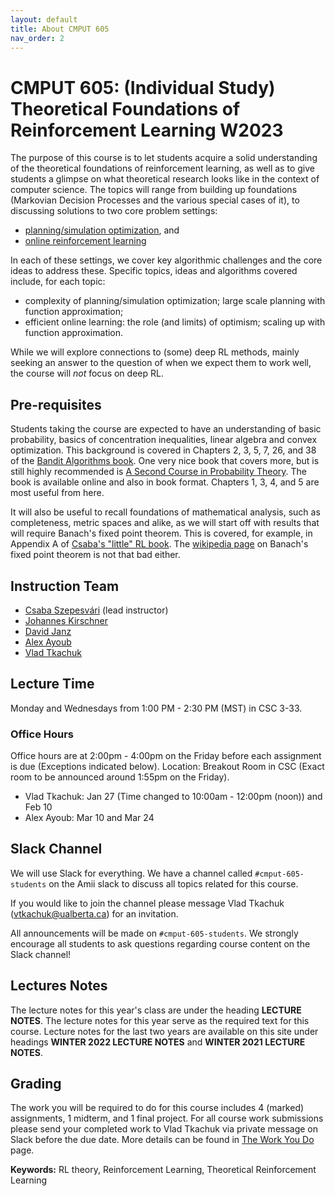 ```yaml
---
layout: default
title: About CMPUT 605
nav_order: 2
---
```


# CMPUT 605: (Individual Study) Theoretical Foundations of Reinforcement Learning W2023

The purpose of this course is to let students acquire a solid understanding of the theoretical foundations of reinforcement learning, as well as to give students a glimpse on what theoretical research looks like in the context of computer science.
The topics will range from building up foundations (Markovian Decision Processes and the various special cases of it), to discussing solutions to two core problem settings:

- [planning/simulation optimization](/lecture-notes/planning-in-mdps), and
- [online reinforcement learning](/lecture-notes/online-rl)

In each of these settings, we cover key algorithmic challenges and the core ideas to address these. Specific topics, ideas and algorithms covered include, for each topic:

- complexity of planning/simulation optimization; large scale planning with function approximation;
- efficient online learning: the role (and limits) of optimism; scaling up with function approximation.

While we will explore connections to (some) deep RL methods, mainly seeking an answer to the question of when we expect them to work well, the course will *not* focus on deep RL.

## Pre-requisites
Students taking the course are expected to have an understanding of basic probability, basics of concentration inequalities, linear algebra and convex optimization. This background is covered in Chapters 2, 3, 5, 7, 26, and 38 of the [Bandit Algorithms book](https://tor-lattimore.com/downloads/book/book.pdf). One very nice book that covers more, but is still highly recommended is [A Second Course in Probability Theory](http://people.bu.edu/pekoz/A_Second_Course_in_Probability-Ross-Pekoz.pdf). The book is available online and also in book format. Chapters 1, 3, 4, and 5 are most useful from here.

It will also be useful to recall foundations of mathematical analysis, such as completeness, metric spaces and alike, as we will start off with results that will require Banach's fixed point theorem. This is covered, for example, in Appendix A of [Csaba's "little" RL book](https://sites.ualberta.ca/~szepesva/papers/RLAlgsInMDPs.pdf). The [wikipedia page](https://en.wikipedia.org/wiki/Banach_fixed-point_theorem) on Banach's fixed point theorem is not that bad either.

## Instruction Team
- [Csaba Szepesv&aacute;ri](https://sites.ualberta.ca/~szepesva)  (lead instructor)
- [Johannes Kirschner](https://johannes-kirschner.de/)
- [David Janz](http://djanz.org/research/)
- [Alex Ayoub](mailto:aayoub@ualberta.ca)
- [Vlad Tkachuk](mailto:vtkachuk@ualberta.ca)

## Lecture Time
Monday and Wednesdays from 1:00 PM - 2:30 PM (MST) in CSC 3-33.

### Office Hours
Office hours are at 2:00pm - 4:00pm on the Friday before each assignment is due (Exceptions indicated below). 
Location: Breakout Room in CSC (Exact room to be announced around 1:55pm on the Friday).

- Vlad Tkachuk: Jan 27 (Time changed to 10:00am - 12:00pm (noon)) and Feb 10
- Alex Ayoub: Mar 10 and Mar 24

<!-- ## Grading

The students will be graded on four problem sheets (with one warm-up sheet), worth 10% of the grade each, and a midterm worth 20%. The problem sheets and mid-term ought to take around 12 hours each to complete to a good standard. The remaining 40% of the grade will be awarded based on the quality of the final project. The students will likely need to spend at least 10 hours each week reading, thinking and writing in order to produce a good project.

## Weights and Deadlines

| Component  | Weight | Deadline |
|:-------------| :--------| :-------------------------|
| Assignment 1 | 10%    | January 29, 2023 11:55pm |
| Assignment 2 | 10%    | February 12, 2023 11:55pm |
| Midterm      | 20%    | February 26, 2023 11:55pm |
| Project (Proposal) | 10% | March 5, 2023 11:55pm |
| Assignment 3 | 10%    | March 12, 2023 11:55pm |
| Assignment 4 | 10%    | March 26, 2023 11:55pm |
| Project (Presentation) | 10% | April 11 and 12, 2023 (in class)|
| Project (Report) | 20% | April 18, 2023 11:55pm |
 -->



<!-- ## eClass
We will use eclass for assignment submissions. The link to join eClass can be found [here](https://eclass.srv.ualberta.ca/course/view.php?id=76687).
We will not use eClass for announcements and discussions. For these we will use Slack. -->

## Slack Channel
We will use Slack for everything.
We have a channel called `#cmput-605-students` on the Amii slack to discuss all topics related for this course. 
<!-- This channel is open to anyone who is on Amii slack. -->
If you would like to join the channel please message Vlad Tkachuk (vtkachuk@ualberta.ca) for an invitation.
<!-- For discussions related to marking, assignment schedule, etc. we have a second channel `#cmput653-private-discussion-w2022`, which is by invitation only. -->
<!-- The TAs will add anyone who is taking the course for credit to these slack channels. -->
All announcements will be made on `#cmput-605-students`.
We strongly encourage all students to ask questions regarding course content on the Slack channel!

<!-- ## Google Meet Information
The google meet information will be posted on the slack channel and on eClass.
This is relevant up to the point when teaching becomes in-person. -->

<!-- ## Grading Policies
Can be found on [eClass](https://eclass.srv.ualberta.ca/course/view.php?id=76687). -->

## Lectures Notes
The lecture notes for this year's class are under the heading **LECTURE NOTES**.
The lecture notes for this year serve as the required text for this course.
Lecture notes for the last two years are available on this site under headings **WINTER 2022 LECTURE NOTES** and **WINTER 2021 LECTURE NOTES**. 

## Grading
The work you will be required to do for this course includes 4 (marked) assignments, 1 midterm, and 1 final project.
For all course work submissions please send your completed work to Vlad Tkachuk via private message on Slack before the due date.
More details can be found in [The Work You Do](/pages/assignments) page.

<!-- ## Flipped Class
For the first three weeks, as mentioned above, we will follow a flipped class format:
Students coming to class are required to
- read the associated lecture notes and/or watch the lecture recordings
- prepare and vote on questions on the slack discussion channel

In class time will be spent on a
- quick review of the material
- discussing the most voted questions
- small group discussions of various topics -->

**Keywords:** RL theory, Reinforcement Learning, Theoretical Reinforcement Learning
